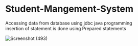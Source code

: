 # Student-Mangement-System
Accessing data from database using jdbc java programming </br>
insertion of statement is done using Prepared statements

![Screenshot (493)](https://user-images.githubusercontent.com/64803502/148693326-e03e0181-0f68-4d46-8f07-af8e9d6578eb.png)
